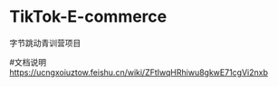 ﻿# TikTok-E-commerce
字节跳动青训营项目

#文档说明
https://ucngxoiuztow.feishu.cn/wiki/ZFtIwqHRhiwu8gkwE71cgVi2nxb
